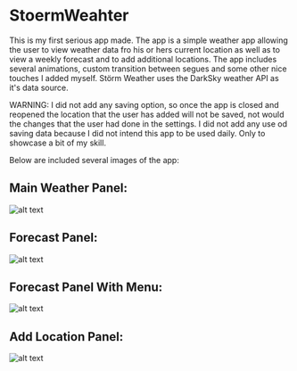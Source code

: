 # StoermWeahter

This is my first serious app made. The app is a simple weather app allowing the user to view weather data fro his or hers current location as well as to view a weekly forecast and to add additional locations. The app includes several animations, custom transition between segues and some other nice touches I added myself. Störm Weather uses the DarkSky weather API as it's data source. 

WARNING: I did not add any saving option, so once the app is closed and reopened the location that the user has added will not be saved, not would the changes that the user had done in the settings. I did not add any use od saving data because I did not intend this app to be used daily. Only to showcase a bit of my skill.

Below are included several images of the app:

Main Weather Panel:
------------------
![alt text](https://github.com/ChesaZ/StoermWeahter/blob/master/MainWeatherPanel.PNG)



Forecast Panel:
---------------
![alt text](https://github.com/ChesaZ/StoermWeahter/blob/master/WeatherForecastPanel.PNG)



Forecast Panel With Menu:
-------------------------
![alt text](https://github.com/ChesaZ/StoermWeahter/blob/master/WeatherForecastPanelWithMenu.PNG)



Add Location Panel:
-------------------
![alt text](https://github.com/ChesaZ/StoermWeahter/blob/master/AddLocationPanel.PNG)

